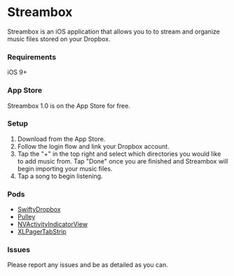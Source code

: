 # Streambox
Streambox is an iOS application that allows you to to stream and organize music files stored on your Dropbox.

### Requirements
iOS 9+

### App Store
Streambox 1.0 is on the App Store for free.

### Setup
1. Download from the App Store.
2. Follow the login flow and link your Dropbox account.
3. Tap the "+" in the top right and select which directories you would like to add music from. Tap "Done" once you are finished and Streambox will begin importing your music files.
4. Tap a song to begin listening.

### Pods
* [SwiftyDropbox](https://github.com/dropbox/SwiftyDropbox)
* [Pulley](https://github.com/52inc/Pulley)
* [NVActivityIndicatorView](https://github.com/ninjaprox/NVActivityIndicatorView)
* [XLPagerTabStrip](https://github.com/xmartlabs/XLPagerTabStrip)

### Issues
Please report any issues and be as detailed as you can.
